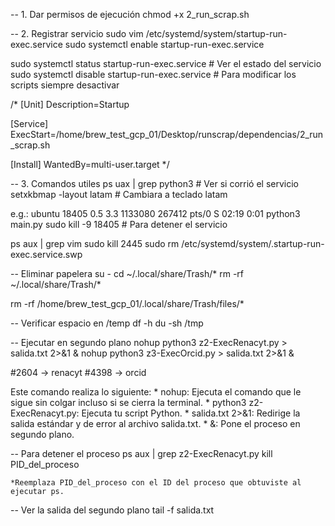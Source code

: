 
<!-- TODO: Registrar daemon  -->

-- 1. Dar permisos de ejecución
chmod +x 2_run_scrap.sh

-- 2. Registrar servicio
sudo vim /etc/systemd/system/startup-run-exec.service
sudo systemctl enable startup-run-exec.service

sudo systemctl status startup-run-exec.service         # Ver el estado del servicio
sudo systemctl disable startup-run-exec.service        # Para modificar los scripts siempre desactivar

/*
[Unit]
Description=Startup

[Service]
ExecStart=/home/brew_test_gcp_01/Desktop/runscrap/dependencias/2_run_scrap.sh

[Install]
WantedBy=multi-user.target
*/


-- 3. Comandos utiles
ps uax | grep python3                                # Ver si corrió el servicio
setxkbmap -layout latam                              # Cambiara a teclado latam

e.g.: ubuntu   18405  0.5  3.3 1133080 267412 pts/0  S    02:19   0:01 python3 main.py
sudo kill -9 18405  # Para detener el servicio

ps aux | grep vim
sudo kill 2445
sudo rm /etc/systemd/system/.startup-run-exec.service.swp

-- Eliminar papelera
su -
cd ~/.local/share/Trash/*
rm -rf ~/.local/share/Trash/*

rm -rf /home/brew_test_gcp_01/.local/share/Trash/files/*

-- Verificar espacio en /temp
df -h
du -sh /tmp

-- Ejecutar en segundo plano
nohup python3 z2-ExecRenacyt.py > salida.txt 2>&1 &
nohup python3 z3-ExecOrcid.py > salida.txt 2>&1 &

#2604 -> renacyt
#4398 -> orcid

Este comando realiza lo siguiente:
    * nohup: Ejecuta el comando que le sigue sin colgar incluso si se cierra la terminal.
    * python3 z2-ExecRenacyt.py: Ejecuta tu script Python.
    * salida.txt 2>&1: Redirige la salida estándar y de error al archivo salida.txt.
    * &: Pone el proceso en segundo plano.

-- Para detener el proceso
ps aux | grep z2-ExecRenacyt.py
kill PID_del_proceso

    *Reemplaza PID_del_proceso con el ID del proceso que obtuviste al ejecutar ps.


-- Ver la salida del segundo plano
tail -f salida.txt
